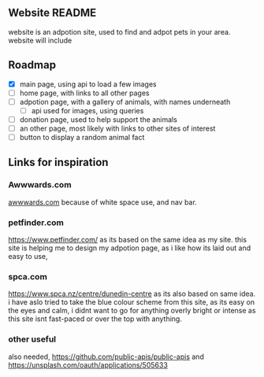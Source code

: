 ## Website README 
 website is an adpotion site, used to find and adpot pets in your area.
 website will include 
 ## Roadmap 
 - [x] main page, using api to load a few images
 - [ ] home page, with links to all other pages
 - [ ] adpotion page, with a gallery of animals, with names underneath
    - [ ] api used for images, using queries
 - [ ] donation page, used to help support the animals
 - [ ] an other page, most likely with links to other sites of interest
 - [ ] button to display a random animal fact
## Links for inspiration 
### Awwwards.com
[awwwards.com](https://www.awwwards.com/) because of white space use, and nav bar.
### petfinder.com
https://www.petfinder.com/ as its based on the same idea as my site. this site is helping me to design my adpotion page, as i like how its laid out and easy to use, 
### spca.com
https://www.spca.nz/centre/dunedin-centre as its also based on same idea. i have aslo tried to take the blue colour scheme from this site, as its easy on the eyes and calm, 
i didnt want to go for anything overly bright or intense as this site isnt fast-paced or over the top with anything.
### other useful
also needed, https://github.com/public-apis/public-apis and https://unsplash.com/oauth/applications/505633
